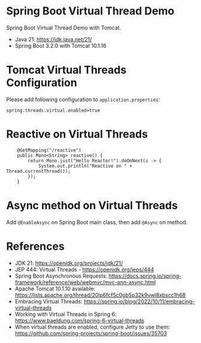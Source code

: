Spring Boot Virtual Thread Demo
==================================

Spring Boot Virtual Thread Demo with Tomcat.

* Java 21: https://jdk.java.net/21/
* Spring Boot 3.2.0 with Tomcat 10.1.16

# Tomcat Virtual Threads Configuration
          
Please add following configuration to `application.properties`:

```properties
spring.threads.virtual.enabled=true
```

# Reactive on Virtual Threads

```
    @GetMapping("/reactive")
    public Mono<String> reactive() {
        return Mono.just("Hello Reactor!").doOnNext(s -> {
            System.out.println("Reactive on " + Thread.currentThread());
        });
    }
```

# Async method on Virtual Threads

Add `@EnableAsync` on Spring Boot main class, then add `@Async` on method.

# References

* JDK 21: https://openjdk.org/projects/jdk/21/
* JEP 444: Virtual Threads - https://openjdk.org/jeps/444
* Spring Boot Asynchronous Requests: https://docs.spring.io/spring-framework/reference/web/webmvc/mvc-ann-async.html
* Apache Tomcat 10.1.10 available: https://lists.apache.org/thread/20lp6fcf5c0gb5p32k9vwl8xbscc1h68
* Embracing Virtual Threads: https://spring.io/blog/2022/10/11/embracing-virtual-threads
* Working with Virtual Threads in Spring 6: https://www.baeldung.com/spring-6-virtual-threads
* When virtual threads are enabled, configure Jetty to use
  them: https://github.com/spring-projects/spring-boot/issues/35703
